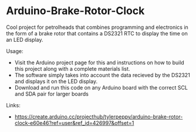 # Arduino-Brake-Rotor-Clock
Cool project for petrolheads that combines programming and electronics in the form of a brake rotor that contains a DS2321 RTC to display the time on an LED display.

Usage:
- Visit the Arduino project page for this and instructions on how to build this project along with a complete materials list.
- The software simply takes into account the data recieved by the DS2321 and displays it on the LED display.
- Download and run this code on any Arduino board with the correct SCL and SDA pair for larger boards

Links:
- https://create.arduino.cc/projecthub/tylerpeppy/arduino-brake-rotor-clock-e60e46?ref=user&ref_id=426997&offset=1


